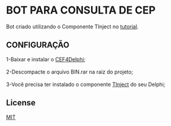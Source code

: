 # BOT PARA CONSULTA DE CEP

Bot criado utilizando o Componente TInject no [tutorial](https://www.youtube.com/watch?v=2-jH2TBEq6I).

## CONFIGURAÇÃO

1-Baixar e instalar o [CEF4Delphi](https://github.com/salvadordf/CEF4Delphi);<br/><br/>
2-Descompacte o arquivo BIN.rar na raiz do projeto;<br/><br/>
3-Você precisa ter instalado o componente [TInject](https://github.com/mikelustosa/Projeto-TInject) do seu Delphi;

## License

[MIT](https://github.com/di-ferreira/ConsultaCEP/blob/master/LICENSE.md)

